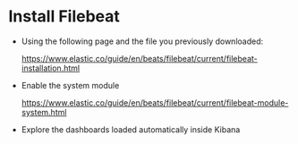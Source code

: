 # Install Filebeat 

* Using the following page and the file you previously downloaded:

    https://www.elastic.co/guide/en/beats/filebeat/current/filebeat-installation.html

* Enable the system module

    https://www.elastic.co/guide/en/beats/filebeat/current/filebeat-module-system.html

* Explore the dashboards loaded automatically inside Kibana